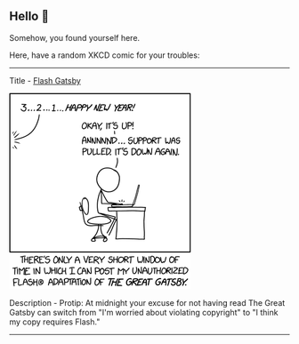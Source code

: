 ## Hello 👀

Somehow, you found yourself here.

Here, have a random XKCD comic for your troubles:

-----------------------------------

Title - [Flash Gatsby](https://xkcd.com/2405)

![Flash Gatsby](./random_comic.png)

Description - Protip: At midnight your excuse for not having read The Great Gatsby can switch from "I'm worried about violating copyright" to "I think my copy requires Flash."

-----------------------------------